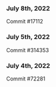 ### July 8th, 2022

Commit #17112

### July 5th, 2022

Commit #314353


### July 4th, 2022

Commit #72281
